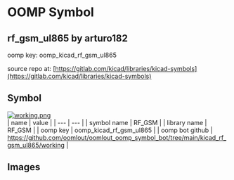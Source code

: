 # OOMP Symbol  
## rf_gsm_ul865  by arturo182  
  
oomp key: oomp_kicad_rf_gsm_ul865  
  
source repo at: [https://gitlab.com/kicad/libraries/kicad-symbols](https://gitlab.com/kicad/libraries/kicad-symbols)  
## Symbol  
  
[![working.png](working_600.png)](working.png)  
| name | value | 
| --- | --- | 
| symbol name | RF_GSM | 
| library name | RF_GSM | 
| oomp key | oomp_kicad_rf_gsm_ul865 | 
| oomp bot github | https://github.com/oomlout/oomlout_oomp_symbol_bot/tree/main/kicad_rf_gsm_ul865/working | 
## Images  
